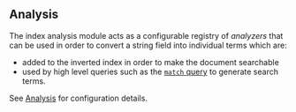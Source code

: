 ## Analysis

The index analysis module acts as a configurable registry of _analyzers_ that can be used in order to convert a string field into individual terms which are:

  * added to the inverted index in order to make the document searchable 
  * used by high level queries such as the [`match` query](query-dsl-match-query.html) to generate search terms. 



See [Analysis](analysis.html) for configuration details.
